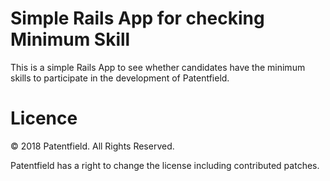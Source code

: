 # Simple Rails App for checking Minimum Skill

This is a simple Rails App to see whether candidates have the minimum skills to participate in the development of Patentfield.

# Licence

© 2018 Patentfield. All Rights Reserved.

Patentfield has a right to change the license including contributed patches.
